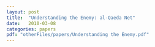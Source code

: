 ```yaml
---
layout: post
title:  "Understanding the Enemy: al-Qaeda Net"
date:   2010-03-08
categories: papers
pdf: "otherFiles/papers/Understanding the Enemy.pdf"
---
```

